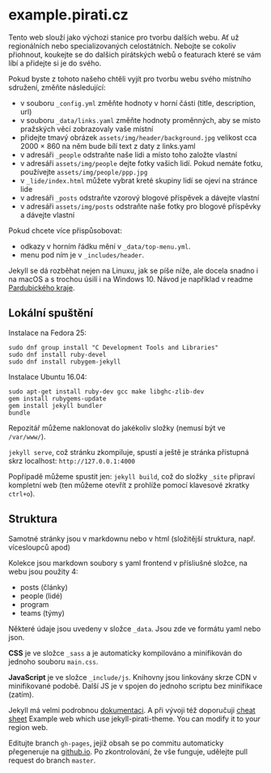 # example.pirati.cz

Tento web slouží jako výchozi stanice pro tvorbu dalších webu. Ať už regionálních nebo specializovaných celostátních.
Nebojte se cokoliv přiohnout, koukejte se do dalšich pirátských webů o featurach které se vám líbí a přidejte si je do svého.

Pokud byste z tohoto našeho chtěli vyjít pro tvorbu webu svého místního sdružení, změňte následující:

- v souboru `_config.yml` změňte hodnoty v horní části (title, description, url)
- v souboru `_data/links.yaml` změňte hodnoty proměnných, aby se místo pražských věcí zobrazovaly vaše místní
- přidejte tmavý obrázek `assets/img/header/background.jpg` velikost cca 2000 × 860  na něm bude bílí text z daty z links.yaml
- v adresáři `_people` odstraňte naše lidi a místo toho založte vlastní
- v adresáři `assets/img/people` dejte fotky vašich lidí. Pokud nemáte fotku, používejte `assets/img/people/ppp.jpg`
- v `_lide/index.html` můžete vybrat kreté skupiny lidí se ojeví na stránce lide
- v adresáři `_posts` odstraňte vzorový blogové příspěvek a dávejte vlastní
- v adresáři `assets/img/posts` odstraňte naše fotky pro blogové příspěvky a dávejte vlastní

Pokud chcete více přispůsobovat:
- odkazy v horním řádku mění v `_data/top-menu.yml`.
- menu pod ním je v `_includes/header`.


Jekyll se dá rozběhat nejen na Linuxu, jak se píše níže, ale docela snadno i na macOS a s trochou úsilí i na Windows 10. Návod je například v readme [Pardubického kraje](https://github.com/pirati-web/pardubicky.pirati.cz).

## Lokální spuštění

Instalace na Fedora 25: 
```
sudo dnf group install "C Development Tools and Libraries"
sudo dnf install ruby-devel
sudo dnf install rubygem-jekyll
```

Instalace Ubuntu 16.04:

```
sudo apt-get install ruby-dev gcc make libghc-zlib-dev
gem install rubygems-update
gem install jekyll bundler
bundle
```

Repozitář můžeme naklonovat do jakékoliv složky (nemusí být ve `/var/www/`).

`jekyll serve`, což stránku zkompiluje, spustí a ještě je stránka přístupná skrz localhost: `http://127.0.0.1:4000`

Popřípadě můžeme spustit jen: `jekyll build`, což do složky `_site` připraví kompletní web (ten můžeme otevřít z prohlíže pomocí klavesové zkratky `ctrl+o`).

## Struktura

Samotné stránky jsou v markdownu nebo v html (složitější struktura, např. vícesloupců apod)

Kolekce jsou markdown soubory s yaml frontend v přísliušné složce, na webu jsou použity 4:

- posts (články)
- people (lidé)
- program
- teams (týmy)

Některé údaje jsou uvedeny v složce `_data`. Jsou zde ve formátu yaml nebo json.

**CSS** je ve složce `_sass` a je automaticky kompilováno a minifikován do jednoho souboru `main.css`.

**JavaScript** je ve složce `_include/js`. Knihovny jsou linkovány skrze CDN v minifikované podobě. Další JS je v spojen do jednoho scriptu bez minifikace (zatím).

Jekyll má velmi podrobnou [dokumentaci](http://jekyllrb.com/docs/home/). A při vývoji též doporučuji [cheat sheet](http://jekyll.tips/jekyll-cheat-sheet/)
Example web which use jekyll-pirati-theme. You can modify it to your region web.

Editujte branch `gh-pages`, jejíž obsah se po commitu automaticky přegeneruje na [github.io](https://pirati-web.github.io/nazev-repozitare). Po zkontrolování, že vše funguje, udělejte pull request do branch `master`.


